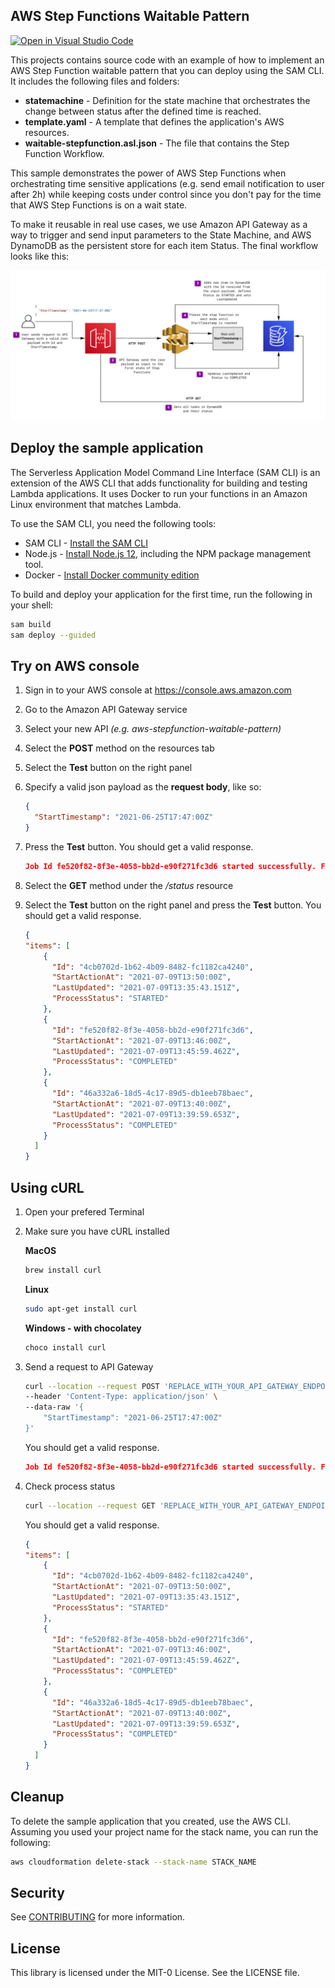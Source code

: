 ## AWS Step Functions Waitable Pattern

[![Open in Visual Studio Code](https://open.vscode.dev/badges/open-in-vscode.svg)](https://open.vscode.dev/aws-samples/aws-step-functions-waitable-pattern)

This projects contains source code with an example of how to implement an AWS Step Function waitable pattern that you can deploy using the SAM CLI. It includes the following files and folders:

- **statemachine** - Definition for the state machine that orchestrates the change between status after the defined time is reached.
- **template.yaml** - A template that defines the application's AWS resources.
- **waitable-stepfunction.asl.json** - The file that contains the Step Function Workflow.

This sample demonstrates the power of AWS Step Functions when orchestrating time sensitive applications (e.g. send email notification to user after 2h) while keeping costs under control since you don't pay for the time that AWS Step Functions is on a wait state.

To make it reusable in real use cases, we use Amazon API Gateway as a way to trigger and send input parameters to the State Machine, and AWS DynamoDB as the persistent store for each item Status. The final workflow looks like this:

![stepfunctions_graph](/images/diagram.png)


## Deploy the sample application

The Serverless Application Model Command Line Interface (SAM CLI) is an extension of the AWS CLI that adds functionality for building and testing Lambda applications. It uses Docker to run your functions in an Amazon Linux environment that matches Lambda.

To use the SAM CLI, you need the following tools:

* SAM CLI - [Install the SAM CLI](https://docs.aws.amazon.com/serverless-application-model/latest/developerguide/serverless-sam-cli-install.html)
* Node.js - [Install Node.js 12](https://nodejs.org/en/), including the NPM package management tool.
* Docker - [Install Docker community edition](https://hub.docker.com/search/?type=edition&offering=community)

To build and deploy your application for the first time, run the following in your shell:

```bash
sam build
sam deploy --guided
```

## Try on AWS console

1. Sign in to your AWS console at https://console.aws.amazon.com


2. Go to the Amazon API Gateway service

3. Select your new API *(e.g. aws-stepfunction-waitable-pattern)*

4. Select the **POST** method on the resources tab

5. Select the **Test** button on the right panel

6. Specify a valid json payload as the **request body**, like so:

    ```json
    {
      "StartTimestamp": "2021-06-25T17:47:00Z"
    }
    ```
    
7. Press the **Test** button. 
You should get a valid response.

    ```json
    Job Id fe520f82-8f3e-4058-bb2d-e90f271fc3d6 started successfully. For additional information on process status use GET /status.
    ```

8. Select the **GET** method under the */status* resource

9. Select the **Test** button on the right panel and press the **Test** button.
   You should get a valid response.


    ```json
    {
    "items": [
        {
          "Id": "4cb0702d-1b62-4b09-8482-fc1182ca4240",
          "StartActionAt": "2021-07-09T13:50:00Z",
          "LastUpdated": "2021-07-09T13:35:43.151Z",
          "ProcessStatus": "STARTED"
        },
        {
          "Id": "fe520f82-8f3e-4058-bb2d-e90f271fc3d6",
          "StartActionAt": "2021-07-09T13:46:00Z",
          "LastUpdated": "2021-07-09T13:45:59.462Z",
          "ProcessStatus": "COMPLETED"
        },
        {
          "Id": "46a332a6-18d5-4c17-89d5-db1eeb78baec",
          "StartActionAt": "2021-07-09T13:40:00Z",
          "LastUpdated": "2021-07-09T13:39:59.653Z",
          "ProcessStatus": "COMPLETED"
        }
      ]
    }
    ```


## Using cURL

1. Open your prefered Terminal
2. Make sure you have cURL installed

   **MacOS**

   ```bash
   brew install curl
   ```

   **Linux**

   ```bash
   sudo apt-get install curl
   ```

   **Windows - with chocolatey**

   ```bash
   choco install curl
   ```

3. Send a request to API Gateway

    ```bash
    curl --location --request POST 'REPLACE_WITH_YOUR_API_GATEWAY_ENDPOINT' \
    --header 'Content-Type: application/json' \
    --data-raw '{
        "StartTimestamp": "2021-06-25T17:47:00Z"
    }'
    ```
    You should get a valid response.

    ```json
    Job Id fe520f82-8f3e-4058-bb2d-e90f271fc3d6 started successfully. For additional information on process status use GET /status.
    ```

4. Check process status

    ```bash
    curl --location --request GET 'REPLACE_WITH_YOUR_API_GATEWAY_ENDPOINT'/status
    ```

    You should get a valid response.


      ```json
      {
      "items": [
          {
            "Id": "4cb0702d-1b62-4b09-8482-fc1182ca4240",
            "StartActionAt": "2021-07-09T13:50:00Z",
            "LastUpdated": "2021-07-09T13:35:43.151Z",
            "ProcessStatus": "STARTED"
          },
          {
            "Id": "fe520f82-8f3e-4058-bb2d-e90f271fc3d6",
            "StartActionAt": "2021-07-09T13:46:00Z",
            "LastUpdated": "2021-07-09T13:45:59.462Z",
            "ProcessStatus": "COMPLETED"
          },
          {
            "Id": "46a332a6-18d5-4c17-89d5-db1eeb78baec",
            "StartActionAt": "2021-07-09T13:40:00Z",
            "LastUpdated": "2021-07-09T13:39:59.653Z",
            "ProcessStatus": "COMPLETED"
          }
        ]
      }
      ```


## Cleanup

To delete the sample application that you created, use the AWS CLI. Assuming you used your project name for the stack name, you can run the following:

```bash
aws cloudformation delete-stack --stack-name STACK_NAME
```

## Security

See [CONTRIBUTING](CONTRIBUTING.md#security-issue-notifications) for more information.

## License

This library is licensed under the MIT-0 License. See the LICENSE file.

